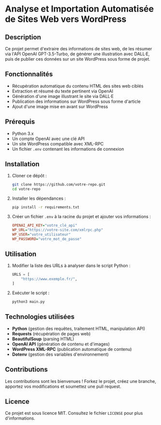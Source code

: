 # Analyse et Importation Automatisée de Sites Web vers WordPress

## Description
Ce projet permet d'extraire des informations de sites web, de les résumer via l'API OpenAI GPT-3.5-Turbo, de générer une illustration avec DALL·E, puis de publier ces données sur un site WordPress sous forme de projet.

## Fonctionnalités
- Récupération automatique du contenu HTML des sites web ciblés
- Extraction et résumé du texte pertinent via OpenAI
- Génération d'une image illustrant le site via DALL·E
- Publication des informations sur WordPress sous forme d'article
- Ajout d'une image mise en avant sur WordPress

## Prérequis
- Python 3.x
- Un compte OpenAI avec une clé API
- Un site WordPress compatible avec XML-RPC
- Un fichier `.env` contenant les informations de connexion

## Installation
1. Cloner ce dépôt :
   ```sh
   git clone https://github.com/votre-repo.git
   cd votre-repo
   ```

2. Installer les dépendances :
   ```sh
   pip install -r requirements.txt
   ```

3. Créer un fichier `.env` à la racine du projet et ajouter vos informations :
   ```ini
   OPENAI_API_KEY="votre_clé_api"
   WP_URL="https://votre-site.com/xmlrpc.php"
   WP_USER="votre_utilisateur"
   WP_PASSWORD="votre_mot_de_passe"
   ```

## Utilisation
1. Modifier la liste des URLs à analyser dans le script Python :
   ```python
   URLS = [
       "https://www.exemple.fr/",
   ]
   ```
2. Exécuter le script :
   ```sh
   python3 main.py
   ```

## Technologies utilisées
- **Python** (gestion des requêtes, traitement HTML, manipulation API)
- **Requests** (récupération de pages web)
- **BeautifulSoup** (parsing HTML)
- **OpenAI API** (génération de contenu et d'images)
- **WordPress XML-RPC** (publication automatique de contenu)
- **Dotenv** (gestion des variables d'environnement)

## Contributions
Les contributions sont les bienvenues ! Forkez le projet, créez une branche, apportez vos modifications et soumettez une pull request.

## Licence
Ce projet est sous licence MIT. Consultez le fichier `LICENSE` pour plus d'informations.

